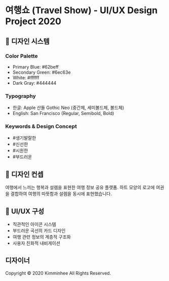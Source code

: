 # 여행쇼 (Travel Show) - UI/UX Design Project 2020

## 🎨 디자인 시스템
### Color Palette
- Primary Blue: #62beff
- Secondary Green: #6ec63e
- White: #ffffff
- Dark Gray: #444444

### Typography
- 한글: Apple 산돌 Gothic Neo (중간체, 세미볼드체, 볼드체)
- English: San Francisco (Regular, Semibold, Bold)

### Keywords & Design Concept
- #생기발랄한
- #신선한
- #시원한
- #부드러운

## 🎯 디자인 컨셉
여행에서 느끼는 행복과 설렘을 표현한 여행 정보 공유 플랫폼.
하트 모양의 로고에 여권을 결합하여 여행의 따뜻함과 설렘을 동시에 표현했습니다.

## 📱 UI/UX 구성
- 직관적인 아이콘 시스템
- 부드러운 곡선의 카드 디자인
- 여행 관련 정보의 계층적 구조화
- 사용자 친화적 내비게이션

## 디자이너
Copyright © 2020 Kimminhee All Rights Reserved.
